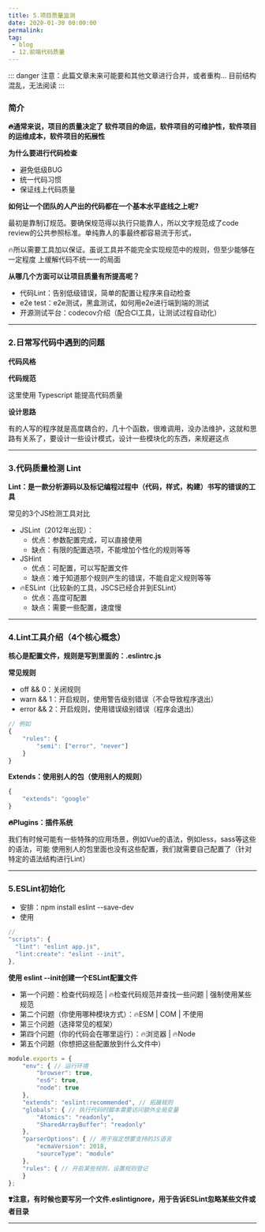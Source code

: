 ```yaml
---
title: 5.项目质量监测
date: 2020-01-30 00:00:00
permalink: 
tag: 
 - blog
 - 12.前端代码质量
---
```


::: danger
注意：此篇文章未来可能要和其他文章进行合并，或者重构... 目前结构混乱，无法阅读
:::

### 简介

**🔥通常来说，项目的质量决定了 软件项目的命运，软件项目的可维护性，软件项目的运维成本，软件项目的拓展性**

**为什么要进行代码检查**

- 避免低级BUG
- 统一代码习惯
- 保证线上代码质量

**如何让一个团队的人产出的代码都在一个基本水平底线之上呢?**

最初是靠制订规范。要确保规范得以执行只能靠人，所以文字规范成了code review的公共参照标准。单纯靠人的事最终都容易流于形式，

🔥所以需要工具加以保证。虽说工具并不能完全实现规范中的规则，但至少能够在一定程度 上缓解代码不统一一的局面


**从哪几个方面可以让项目质量有所提高呢？**

- 代码Lint：告别低级错误，简单的配置让程序来自动检查
- e2e test：e2e测试，黑盒测试，如何用e2e进行端到端的测试
- 开源测试平台：codecov介绍（配合CI工具，让测试过程自动化）

---

### 2.日常写代码中遇到的问题

**代码风格**

**代码规范**

这里使用 Typescript 能提高代码质量

**设计思路**

有的人写的程序就是高度耦合的，几十个函数，很难调用，没办法维护，这就和思路有关系了，要设计一些设计模式，设计一些模块化的东西，来规避这点

---

### 3.代码质量检测 Lint

**Lint：是一款分析源码以及标记编程过程中（代码，样式，构建）书写的错误的工具**

常见的3个JS检测工具对比

- JSLint（2012年出现）：
    - 优点：参数配置完成，可以直接使用
    - 缺点：有限的配置选项，不能增加个性化的规则等等
- JSHint
    - 优点：可配置，可以写配置文件
    - 缺点：难于知道那个规则产生的错误，不能自定义规则等等
- 🔥ESLint（比较新的工具，JSCS已经合并到ESLint）
    - 优点：高度可配置
    - 缺点：需要一些配置，速度慢

---

### 4.Lint工具介绍（4个核心概念）

**核心是配置文件，规则是写到里面的：.eslintrc.js**

**常见规则**

- off && 0：关闭规则
- warn && 1：开启规则，使用警告级别错误（不会导致程序退出）
- error && 2：开启规则，使用错误级别错误（程序会退出）

```js
// 例如
{
    "rules": {
        "semi": ["error", "never"]
    }
}
```

**Extends：使用别人的包（使用别人的规则）**

```js
{
    "extends": "google"
}
```

**🔥Plugins：插件系统**

我们有时候可能有一些特殊的应用场景，例如Vue的语法，例如less，sass等这些的语法，可能 使用别人的包里面也没有这些配置，我们就需要自己配置了（针对特定的语法结构进行Lint）

---

### 5.ESLint初始化

- 安排：npm install eslint --save-dev
- 使用

```js
// 
"scripts": {
  "lint": "eslint app.js",
  "lint:create": "eslint --init",
},
```

**使用 eslint --init创建一个ESLint配置文件**

- 第一个问题：检查代码规范 | 🔥检查代码规范并查找一些问题 | 强制使用某些规范
- 第二个问题（你使用哪种模块方式）：🔥ESM | COM | 不使用
- 第三个问题（选择常见的框架）
- 第四个问题（你的代码会在哪里运行）：🔥浏览器 | 🔥Node
- 第五个问题（你想把这些配置放到什么文件中）

```js
module.exports = {
    "env": { // 运行环境
        "browser": true,
        "es6": true,
        "node": true
    },
    "extends": "eslint:recommended", // 拓展规则
    "globals": { // 执行代码时脚本需要访问额外全局变量
        "Atomics": "readonly",
        "SharedArrayBuffer": "readonly"
    },
    "parserOptions": { // 用于指定想要支持的JS语言
        "ecmaVersion": 2018,
        "sourceType": "module"
    },
    "rules": { // 开启某些规则，设置规则登记
    }
};
```

**❣️注意，有时候也要写另一个文件.eslintignore，用于告诉ESLint忽略某些文件或者目录**


---


